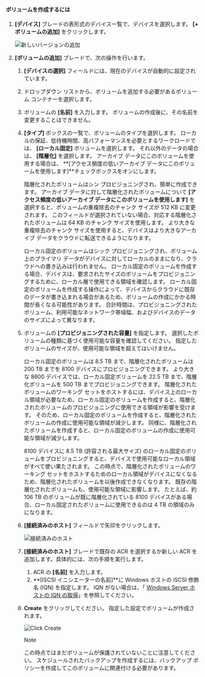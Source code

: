 <!--author=alkohli last changed: 07/19/2017-->

#### <a name="to-create-a-volume"></a>ボリュームを作成するには
1. **[デバイス]** ブレードの表形式のデバイス一覧で、デバイスを選択します。 **[+ ボリュームの追加]** をクリックします。

    ![新しいバージョンの追加](./media/storsimple-8000-create-volume-u2/step5createvol1.png)

2. **[ボリュームの追加]** ブレードで、次の操作を行います。
   
   1. **[デバイスの選択]** フィールドには、現在のデバイスが自動的に設定されています。

   2. ドロップダウン リストから、ボリュームを追加する必要があるボリューム コンテナーを選択します。 

   3.  ボリュームの **[名前]** を入力します。 ボリュームの作成後に、その名前を変更することはできません。

   4. **[タイプ]** ボックスの一覧で、ボリュームのタイプを選択します。 ローカルの保証、低待機時間、高パフォーマンスを必要とするワークロードでは、 **[ローカル固定]** ボリュームを選択します。 それ以外のデータの場合は、 **[階層化]** を選択します。 アーカイブ データにこのボリュームを使用する場合は、 **[アクセス頻度の低いアーカイブ データにこのボリュームを使用します]**チェックボックスをオンにします。
      
       階層化されたボリュームはシン プロビジョニングされ、簡単に作成できます。 アーカイブ データに対して階層化されたボリュームについて **[アクセス頻度の低いアーカイブ データにこのボリュームを使用します]** を選択すると、ボリュームの重複除去のチャンク サイズが 512 KB に変更されます。 このフィールドが選択されていない場合、対応する階層化されたボリュームは 64 KB のチャンク サイズを使用します。 より大きな重複除去のチャンク サイズを使用すると、デバイスはより大きなアーカイブ データをクラウドに転送できるようになります。
       
       ローカル固定のボリュームはシック プロビジョニングされ、ボリューム上のプライマリ データがデバイスに対してローカルのままになり、クラウドへの書き込みは行われません。  ローカル固定のボリュームを作成する場合、デバイスは、要求されたサイズのボリュームをプロビジョニングするために、ローカル層で使用できる領域を確認します。 ローカル固定のボリュームを作成する操作によって、デバイスからクラウドに既存のデータが書き込まれる場合があるため、ボリュームの作成にかかる時間が長くなる可能性があります。 合計時間は、プロビジョニングされたボリューム、利用可能なネットワーク帯域幅、およびデバイスのデータのサイズによって異なります。

   5. ボリュームの **[プロビジョニングされた容量]** を指定します。 選択したボリュームの種類に基づく使用可能な容量を確認してください。 指定したボリュームのサイズが、使用可能な領域を超えてはいけません。
      
       ローカル固定のボリュームは 8.5 TB まで、階層化されたボリュームは 200 TB までを 8100 デバイスにプロビジョニングできます。 より大きな 8600 デバイスでは、ローカル固定ボリュームを 22.5 TB まで、階層化ボリュームを 500 TB までプロビジョニングできます。 階層化されたボリュームのワーキング セットをホストするには、デバイス上のローカル領域が必要なため、ローカル固定のボリュームを作成すると、階層化されたボリュームのプロビジョニングに使用できる領域が影響を受けます。 そのため、ローカル固定のボリュームを作成すると、階層化されたボリュームの作成に使用可能な領域が減少します。 同様に、階層化されたボリュームを作成すると、ローカル固定のボリュームの作成に使用可能な領域が減少します。
      
       8100 デバイスに 8.5 TB (許容される最大サイズ) のローカル固定のボリュームをプロビジョニングすると、デバイスで使用可能なローカル領域がすべて使い果たされます。 この時点で、階層化されたボリュームのワーキング セットをホストするためのローカル領域がデバイスになくなるため、階層化されたボリュームを以後作成できなくなります。 既存の階層化されたボリュームも、使用可能な領域に影響します。 たとえば、約 106 TB のボリュームが既に階層化されている 8100 デバイスがある場合、ローカル固定されたボリュームに使用できるのは 4 TB の領域のみになります。

    6. **[接続済みのホスト]** フィールドで矢印をクリックします。 

        ![接続済みのホスト](./media/storsimple-8000-create-volume-u2/step5createvol2.png)

    7. **[接続済みのホスト]** ブレードで既存の ACR を選択するか新しい ACR を追加します。具体的には、次の手順を実行します。

       1. ACR の **[名前]** を入力します。
       2. **[ISCSI イニシエーターの名前]**に Windows ホストの iSCSI 修飾名 (IQN) を指定します。 IQN がない場合は、「 [Windows Server ホストの IQN の取得](#get-the-iqn-of-a-windows-server-host)」を参照してください。

    9. **Create** をクリックしてください。 指定した設定でボリュームが作成されます。

        ![Click Create](./media/storsimple-8000-create-volume-u2/step5createvol3.png)

        > [!NOTE]
        > この時点ではまだボリュームが保護されていないことに注意してください。 スケジュールされたバックアップを作成するには、バックアップ ポリシーを作成してこのボリュームに関連付ける必要があります。 

